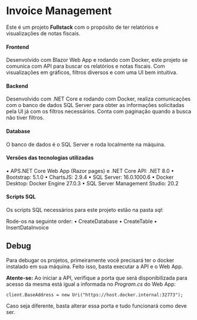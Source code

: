 # Invoice Management

Este é um projeto **Fullstack** com o propósito de ter relatórios e visualizações de notas fiscais.

#### Frontend
Desenvolvido com Blazor Web App e rodando com Docker, este projeto se comunica com API para buscar os relatórios e notas fiscais. Com visualizações em gráficos, filtros diversos e com uma UI bem intuitiva.

#### Backend
Desenvolvido com .NET Core e rodando com Docker, realiza comunicações com o banco de dados SQL Server para obter as informações solicitadas pela UI já com os filtros necessários. Conta com paginação quando a busca não tiver filtros.

#### Database
O banco de dados é o SQL Server e roda localmente na máquina.

#### Versões das tecnologias utilizadas
• APS.NET Core Web App (Razor pages) e .NET Core API: .NET 8.0
• Bootstrap: 5.1.0
• ChartsJS: 2.9.4
• SQL Server: 16.0.1000.6
• Docker Desktop: Docker Engine 27.0.3
• SQL Server Management Studio: 20.2

#### Scripts SQL

Os scripts SQL necessários para este projeto estão na pasta *sql*:

Rode-os na seguinte order:
• CreateDatabase
• CreateTable
• InsertDataInvoice

## Debug

Para debugar os projetos, primeiramente você precisará ter o docker instalado em sua máquina. Feito isso, basta executar a API e o Web App.

**Atente-se:** Ao iniciar a API, verifique a porta que será disponibilizada para acesso da mesma está igual a informada no _Program.cs_ do Web App:
```
client.BaseAddress = new Uri("https://host.docker.internal:32773");
```

Caso seja diferente, basta alterar essa porta e tudo funcionará como deve ser.
